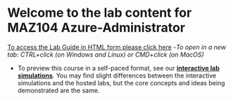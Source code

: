 # Welcome to the lab content for MAZ104 Azure-Administrator

[To access the Lab Guide in HTML form please click here](https://cloudklass.github.io/Azure-Admin/)
-*To open in a new tab:  CTRL+click (on Windows and Linux) or CMD+click (on MacOS)*

- To preview this course in a self-paced format, see our **[interactive lab simulations](https://mslabs.cloudguides.com/guides/AZ-104%20Exam%20Guide%20-%20Microsoft%20Azure%20Administrator)**. You may find slight differences between the interactive simulations and the hosted labs, but the core concepts and ideas being demonstrated are the same.

